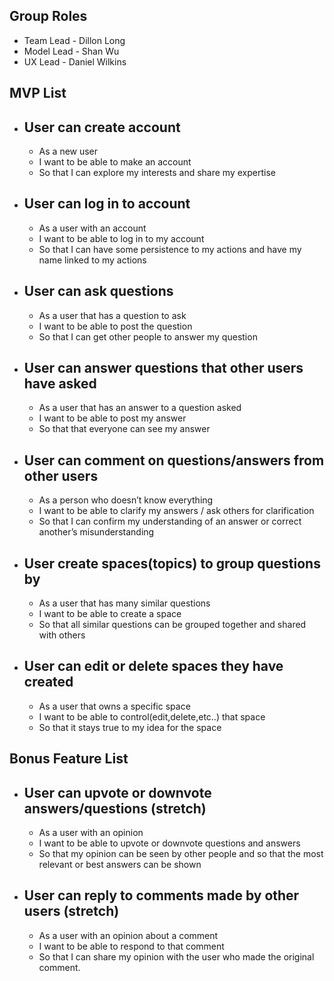 ## Group Roles
- Team Lead - Dillon Long
- Model Lead - Shan Wu
- UX Lead - Daniel Wilkins

## MVP List
- ## User can create account
  - As a new user
  - I want to be able to make an account
  - So that I can explore my interests and share my expertise
- ## User can log in to account
  - As a user with an account
  - I want to be able to log in to my account
  - So that I can have some persistence to my actions and have my name linked to my actions
- ## User can ask questions
  - As a user that has a question to ask
  - I want to be able to post the question
  - So that I can get other people to answer my question
- ## User can answer questions that other users have asked
  - As a user that has an answer to a question asked
  - I want to be able to post my answer
  - So that that everyone can see my answer
- ## User can comment on questions/answers from other users
  - As a person who doesn’t know everything
  - I want to be able to clarify my answers / ask others for clarification
  - So that I can confirm my understanding of an answer or correct another’s misunderstanding
- ## User create spaces(topics) to group questions by
  - As a user that has many similar questions
  - I want to be able to create a space
  - So that all similar questions can be grouped together and shared with others
- ## User can edit or delete spaces they have created
  - As a user that owns a specific space
  - I want to be able to control(edit,delete,etc..) that space
  - So that it stays true to my idea for the space

## Bonus Feature List
- ## User can upvote or downvote answers/questions (stretch)
  - As a user with an opinion
  - I want to be able to upvote or downvote questions and answers
  - So that my opinion can be seen by other people and so that the most relevant or best answers can be shown
- ## User can reply to comments made by other users (stretch)
  - As a user with an opinion about a comment
  - I want to be able to respond to that comment
  - So that I can share my opinion with the user who made the original comment.
